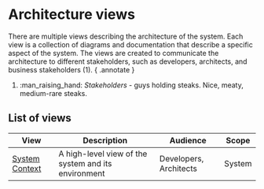 # Architecture views

There are multiple views describing the architecture of the system. Each view is a collection of diagrams and documentation that describe a specific aspect of the system. The views are created to communicate the architecture to different stakeholders, such as developers, architects, and business stakeholders (1).
{ .annotate }

1. :man_raising_hand: _Stakeholders_ - guys holding steaks. Nice, meaty, medium-rare steaks.

## List of views

| View                                | Description                                         | Audience               | Scope  |
| ----------------------------------- | --------------------------------------------------- | ---------------------- | ------ |
| [System Context](./context-view.md) | A high-level view of the system and its environment | Developers, Architects | System |
